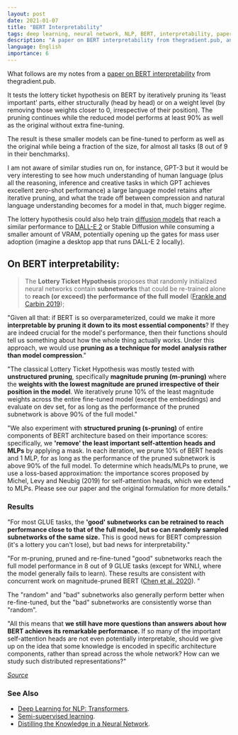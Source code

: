 ```yaml
---
layout: post
date: 2021-01-07
title: "BERT Interpretability"
tags: deep learning, neural network, NLP, BERT, interpretability, paper, notes, thegradient, transformers, LLM
description: "A paper on BERT interpretability from thegradient.pub, and my reflections on the lottery hypothesis and model distilling."
language: English
importance: 6
---
```


What follows are my notes from a [paper on BERT interpretability](https://thegradient.pub/when-bert-plays-the-lottery-all-tickets-are-winning) from thegradient.pub.

It tests the lottery ticket hypothesis on BERT by iteratively pruning its 'least important' parts, either structurally (head by head) or on a weight level (by removing those weights closer to 0, irrespective of their position). The pruning continues while the reduced model performs at least 90% as well as the original without extra fine-tuning.

The result is these smaller models can be fine-tuned to perform as well as the original while being a fraction of the size, for almost all tasks (8 out of 9 in their benchmarks).

I am not aware of similar studies run on, for instance, GPT-3 but it would be very interesting to see how much understanding of human language (plus all the reasoning, inference and creative tasks in which GPT achieves excellent zero-shot performance) a large language model retains after iterative pruning, and what the trade off between compression and natural language understanding becomes for a model in that, much bigger regime.

The lottery hypothesis could also help train [diffusion models](/wiki/glide) that reach a similar performance to [DALL-E 2](/DALL-E-2-prompt-guide) or Stable Diffusion while consuming a smaller amount of VRAM, potentially opening up the gates for mass user adoption (imagine a desktop app that runs DALL-E 2 locally).

## On BERT interpretability:

>  The **Lottery Ticket Hypothesis** proposes that randomly initialized neural networks contain **subnetworks** that could be re-trained alone to **reach (or exceed) the performance of the full model** ([Frankle and Carbin 2019](https://thegradient.pub/when-bert-plays-the-lottery-all-tickets-are-winning/));

"Given all that: if BERT is so overparameterized, could we make it more **interpretable by pruning it down to its most essential components**? If they are indeed crucial for the model's performance, then their functions should tell us something about how the whole thing actually works. Under this approach, we would use **pruning as a technique for model analysis rather than model compression**."

"The classical Lottery Ticket Hypothesis was mostly tested with **unstructured pruning**, specifically **magnitude pruning (m-pruning)** where the **weights with the lowest magnitude are pruned irrespective of their position in the model**. We iteratively prune 10% of the least magnitude weights across the entire fine-tuned model (except the embeddings) and evaluate on dev set, for as long as the performance of the pruned subnetwork is above 90% of the full model."

"We also experiment with **structured pruning (s-pruning)** of entire components of BERT architecture based on their importance scores: specifically, we **'remove' the least important self-attention heads and MLPs** by applying a mask. In each iteration, we prune 10% of BERT heads and 1 MLP, for as long as the performance of the pruned subnetwork is above 90% of the full model. To determine which heads/MLPs to prune, we use a loss-based approximation: the importance scores proposed by Michel, Levy and Neubig (2019) for self-attention heads, which we extend to MLPs. Please see our paper and the original formulation for more details."

### Results

"For most GLUE tasks, the **'good' subnetworks can be retrained to reach performance close to that of the full model, but so can randomly sampled subnetworks of the same size.** This is good news for BERT compression (it's a lottery you can't lose), but bad news for interpretability."

"For m-pruning, pruned and re-fine-tuned "good" subnetworks reach the full model performance in 8 out of 9 GLUE tasks (except for WNLI, where the model generally fails to learn). These results are consistent with concurrent work on magnitude-pruned BERT ([Chen et al. 2020](https://thegradient.pub/when-bert-plays-the-lottery-all-tickets-are-winning/)). "

The "random" and "bad" subnetworks also generally perform better when re-fine-tuned, but the "bad" subnetworks are consistently worse than "random".

"All this means that **we still have more questions than answers about how BERT achieves its remarkable performance.** If so many of the important self-attention heads are not even potentially interpretable, should we give up on the idea that some knowledge is encoded in specific architecture components, rather than spread across the whole network? How can we study such distributed representations?"

[*Source*](https://thegradient.pub/when-bert-plays-the-lottery-all-tickets-are-winning)

### See Also

- [Deep Learning for NLP: Transformers](/wiki/deep-learning-NLP#transformers).
- [Semi-supervised learning](/wiki/unsupervised-learning-berkeley#semi-supervised-learning).
- [Distilling the Knowledge in a Neural Network](/wiki/distilling-knowledge-nn).
